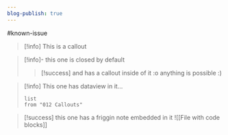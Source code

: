 ```yaml
---
blog-publish: true
---
```

#known-issue 

> [!info]
> This is a callout


> [!info]- this one is closed by default
> > [!success] and has a callout inside of it :o
> > anything is possible :)


> [!info] This one has dataview in it...
> ```dataview
> list 
> from "012 Callouts"
> ```

> [!success] this one has a friggin note embedded in it 
> ![[File with code blocks]]



